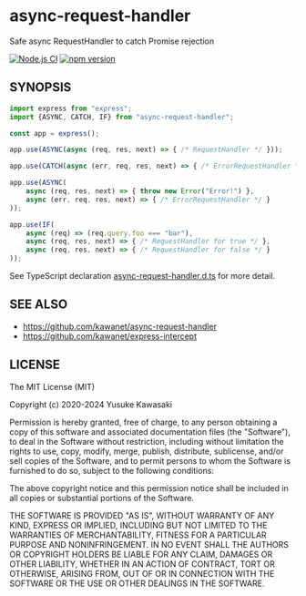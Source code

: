 # async-request-handler

Safe async RequestHandler to catch Promise rejection

[![Node.js CI](https://github.com/kawanet/async-request-handler/workflows/Node.js%20CI/badge.svg?branch=master)](https://github.com/kawanet/async-request-handler/actions/)
[![npm version](https://badge.fury.io/js/async-request-handler.svg)](https://www.npmjs.com/package/async-request-handler)

## SYNOPSIS

```js
import express from "express";
import {ASYNC, CATCH, IF} from "async-request-handler";

const app = express();

app.use(ASYNC(async (req, res, next) => { /* RequestHandler */ }));

app.use(CATCH(async (err, req, res, next) => { /* ErrorRequestHandler */ }));

app.use(ASYNC(
    async (req, res, next) => { throw new Error("Error!") },
    async (err, req, res, next) => { /* ErrorRequestHandler */ }
));

app.use(IF(
    async (req) => (req.query.foo === "bar"),
    async (req, res, next) => { /* RequestHandler for true */ },
    async (req, res, next) => { /* RequestHandler for false */ }
));
```

See TypeScript declaration
[async-request-handler.d.ts](https://github.com/kawanet/async-request-handler/blob/master/types/async-request-handler.d.ts)
for more detail.

## SEE ALSO

- https://github.com/kawanet/async-request-handler
- https://github.com/kawanet/express-intercept

## LICENSE

The MIT License (MIT)

Copyright (c) 2020-2024 Yusuke Kawasaki

Permission is hereby granted, free of charge, to any person obtaining a copy
of this software and associated documentation files (the "Software"), to deal
in the Software without restriction, including without limitation the rights
to use, copy, modify, merge, publish, distribute, sublicense, and/or sell
copies of the Software, and to permit persons to whom the Software is
furnished to do so, subject to the following conditions:

The above copyright notice and this permission notice shall be included in all
copies or substantial portions of the Software.

THE SOFTWARE IS PROVIDED "AS IS", WITHOUT WARRANTY OF ANY KIND, EXPRESS OR
IMPLIED, INCLUDING BUT NOT LIMITED TO THE WARRANTIES OF MERCHANTABILITY,
FITNESS FOR A PARTICULAR PURPOSE AND NONINFRINGEMENT. IN NO EVENT SHALL THE
AUTHORS OR COPYRIGHT HOLDERS BE LIABLE FOR ANY CLAIM, DAMAGES OR OTHER
LIABILITY, WHETHER IN AN ACTION OF CONTRACT, TORT OR OTHERWISE, ARISING FROM,
OUT OF OR IN CONNECTION WITH THE SOFTWARE OR THE USE OR OTHER DEALINGS IN THE
SOFTWARE.
